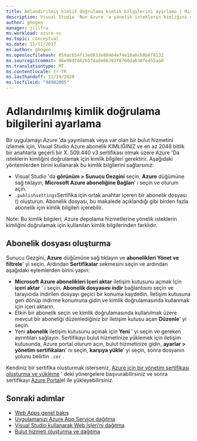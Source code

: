 ```yaml
---
title: Adlandırılmış kimlik doğrulama kimlik bilgilerini ayarlama | Microsoft Docs
description: Visual Studio 'Nun Azure 'a yönelik isteklerin kimliğini doğrulamak için kullanabileceği kimlik bilgilerini nasıl sağlayacağınızı öğrenin. böylece, Azure 'da bir uygulamayı Visual Studio 'dan yayımlayabilir veya var olan bir bulut hizmetini izleyebilirsiniz.
author: ghogen
manager: jillfra
ms.workload: azure-vs
ms.topic: conceptual
ms.date: 11/11/2017
ms.author: ghogen
ms.openlocfilehash: 059ac654f13ed833e80464e74e18a6cb8b0f8132
ms.sourcegitcommit: 86e98df462b574ade66392f8760da638fe455aa0
ms.translationtype: MT
ms.contentlocale: tr-TR
ms.lasthandoff: 11/19/2020
ms.locfileid: "94902005"
---
```

# <a name="set-up-named-authentication-credentials"></a>Adlandırılmış kimlik doğrulama bilgilerini ayarlama

Bir uygulamayı Azure 'da yayınlamak veya var olan bir bulut hizmetini izlemek için, Visual Studio Azure abonelik KIMLIĞINIZ ve en az 2048 bitlik bir anahtarla geçerli bir X. 509.440 v3 sertifikası olmak üzere Azure 'Da isteklerin kimliğini doğrulamak için kimlik bilgileri gerektirir. Aşağıdaki yöntemlerden birini kullanarak bu kimlik bilgilerini sağlarsınız:

- Visual Studio 'da **görünüm > Sunucu Gezgini** seçin, **Azure** düğümüne sağ tıklayın, **Microsoft Azure aboneliğine Bağlan**' ı seçin ve oturum açın.
- `.publishsettings`Sertifika için ortak anahtar içeren bir abonelik dosyası () oluşturun. Abonelik dosyası, bu makalede açıklandığı gibi birden fazla abonelik için kimlik bilgileri içerebilir.

Note: Bu kimlik bilgileri, Azure depolama hizmetlerine yönelik isteklerin kimliğini doğrulamak için kullanılan kimlik bilgilerinden farklıdır.

## <a name="create-a-subscription-file"></a>Abonelik dosyası oluşturma

Sunucu Gezgini, **Azure** düğümüne sağ tıklayın ve **abonelikleri Yönet ve filtrele**' yi seçin. Ardından **Sertifikalar** sekmesini seçin ve ardından aşağıdaki eylemlerden birini yapın:

- **Microsoft Azure abonelikleri Içeri aktar** iletişim kutusunu açmak Için **içeri aktar** ' ı seçin. **Abonelik dosyasını indir** bağlantısını seçin ve tarayıcıda indirilen dosyayı geçici bir konuma kaydedin. İletişim kutusuna geri dönüp indirme konumuna gidin ve kimlik doğrulamasında kullanmak için içeri aktarın.
- Etkin bir abonelik seçin ve kimlik doğrulamasında kullanılmak üzere mevcut bir aboneliği düzenlediğiniz bir iletişim kutusu açan **Düzenle**' yi seçin.
- Yeni **abonelik** iletişim kutusunu açmak için **Yeni** ' yi seçin ve gereken ayrıntıları sağlayın. Sertifikayı bulut hizmetinize yüklemek için iletişim kutusunda, Azure portal oturum açın, bulut hizmetinize gidin, **ayarlar > yönetim sertifikaları**' nı seçin, **karşıya yükle**' yi seçin, sonra dosyanın yolunu belirtin `.cer` .

Kendiniz bir sertifika oluşturmak isterseniz, [Azure için bir yönetim sertifikası oluşturma ve yükleme](/azure/cloud-services/cloud-services-certs-create) ' deki yönergelere başvurabilirsiniz ve sonra sertifikayı [Azure Portal](https://portal.azure.com/)el ile yükleyebilirsiniz.

## <a name="next-steps"></a>Sonraki adımlar

- [Web Apps genel bakış](/azure/app-service/)
- [Uygulamanızı Azure App Service dağıtma](/azure/app-service/app-service-deploy-local-git)
- [Visual Studio kullanarak Web İşleri’ni dağıtma](/azure/app-service/websites-dotnet-deploy-webjobs)
- [Bulut hizmeti oluşturma ve dağıtma](/azure/cloud-services/cloud-services-how-to-create-deploy-portal)
